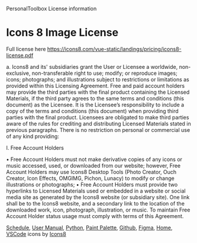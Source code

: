 PersonalToolbox License information



# Icons 8 Image License
Full license here https://icons8.com/vue-static/landings/pricing/icons8-license.pdf

a. Icons8 and its' subsidiaries grant the User or Licensee a worldwide, non-exclusive,
non-transferable right to use; modify; or reproduce images; icons; photographs; and
illustrations subject to restrictions or limitations as provided within this Licensing
Agreement.
Free and paid account holders may provide the third parties with the final product
containing the Licensed Materials, if the third party agrees to the same terms and
conditions (this document) as the Licensee. It is the Licensee’s responsibility to
include a copy of the terms and conditions (this document) when providing third
parties with the final product. Licensees are obligated to make third parties aware of
the rules for crediting and distributing Licensed Materials stated in previous
paragraphs.
There is no restriction on personal or commercial use of any kind providing:
 
I. Free Account Holders
 
• Free Account Holders must not make derivative copies of any icons or music
accessed, used, or downloaded from our website; however, Free Account Holders
may use Icons8 Desktop Tools (Photo Creator, Ouch Creator, Icon Effects, OMGIMG, Pichon, Lunacy) to modify or change illustrations or photographs;
• Free Account Holders must provide two hyperlinks to Licensed Materials used or
embedded in a website or social media site as generated by the Icons8 website (or
subsidiary site). One link shall be to the Icons8 website, and a secondary link to the
location of the downloaded work, icon, photograph, illustration, or music. To
maintain Free Account Holder status usage must comply with terms of this
Agreement. 

<a target="_blank" href="https://icons8.com/icon/60702/overtime">Schedule</a>, <a target="_blank" href="https://icons8.com/icon/100065/user-manual">User Manual</a>, <a target="_blank" href="https://icons8.com/icon/101379/python">Python</a>, <a target="_blank" href="https://icons8.com/icon/102595/paint-palette">Paint Palette</a>, <a target="_blank" href="https://icons8.com/icon/62856/github">Github</a>, <a target="_blank" href="https://icons8.com/icon/xBrQ97Arogyy/figma">Figma</a>, <a target="_blank" href="https://icons8.com/icon/98956/home-page">Home</a>, <a target="_blank" href="https://icons8.com/icon/102978/visual-studio">VSCode</a> icons by <a target="_blank" href="https://icons8.com">Icons8</a>
